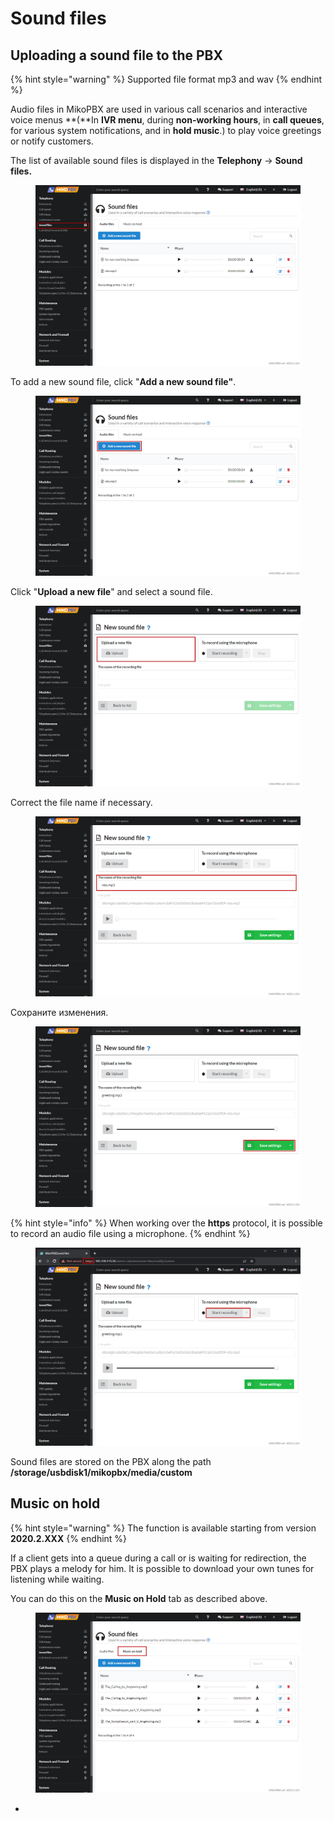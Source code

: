 # Sound files

## Uploading a sound file to the PBX

{% hint style="warning" %}
Supported file format mp3 and wav
{% endhint %}

Audio files in MikoPBX are used in various call scenarios and interactive voice menus **(**In **IVR menu**, during **non-working hours**, in **call queues**, for various system notifications, and in **hold music**.) to play voice greetings or notify customers.

The list of available sound files is displayed in the **Telephony** -> **Sound files.**

<figure><img src="../../.gitbook/assets/1 (8).png" alt=""><figcaption></figcaption></figure>

To add a new sound file, click "**Add a new sound file"**.

<figure><img src="../../.gitbook/assets/2 (16).png" alt=""><figcaption></figcaption></figure>

Click "**Upload a new file**" and select a sound file.

<figure><img src="../../.gitbook/assets/3 (3).png" alt=""><figcaption></figcaption></figure>

Correct the file name if necessary.

<figure><img src="../../.gitbook/assets/4 (22).png" alt=""><figcaption></figcaption></figure>

Сохраните изменения.

<figure><img src="../../.gitbook/assets/5 (3).png" alt=""><figcaption></figcaption></figure>

{% hint style="info" %}
When working over the **https** protocol, it is possible to record an audio file using a microphone.
{% endhint %}

<figure><img src="../../.gitbook/assets/6 (13).png" alt=""><figcaption></figcaption></figure>

Sound files are stored on the PBX along the path **/storage/usbdisk1/mikopbx/media/custom**

## Music on hold <a href="#muzyka_na_uderzhanii" id="muzyka_na_uderzhanii"></a>

{% hint style="warning" %}
The function is available starting from version **2020.2.XXX**
{% endhint %}

If a client gets into a queue during a call or is waiting for redirection, the PBX plays a melody for him. It is possible to download your own tunes for listening while waiting.&#x20;

You can do this on the **Music on Hold** tab as described above.

<figure><img src="../../.gitbook/assets/7 (8).png" alt=""><figcaption></figcaption></figure>

*

